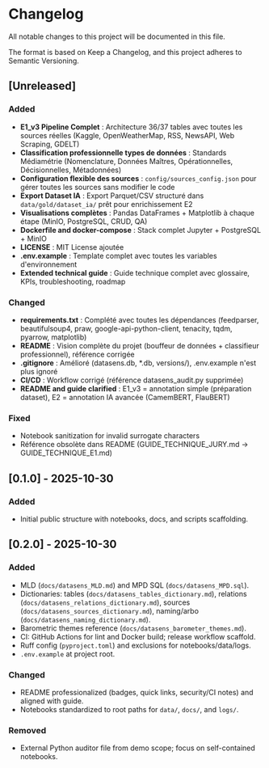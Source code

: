 # Changelog

All notable changes to this project will be documented in this file.

The format is based on Keep a Changelog, and this project adheres to Semantic Versioning.

## [Unreleased]
### Added
- **E1_v3 Pipeline Complet** : Architecture 36/37 tables avec toutes les sources réelles (Kaggle, OpenWeatherMap, RSS, NewsAPI, Web Scraping, GDELT)
- **Classification professionnelle types de données** : Standards Médiamétrie (Nomenclature, Données Maîtres, Opérationnelles, Décisionnelles, Métadonnées)
- **Configuration flexible des sources** : `config/sources_config.json` pour gérer toutes les sources sans modifier le code
- **Export Dataset IA** : Export Parquet/CSV structuré dans `data/gold/dataset_ia/` prêt pour enrichissement E2
- **Visualisations complètes** : Pandas DataFrames + Matplotlib à chaque étape (MinIO, PostgreSQL, CRUD, QA)
- **Dockerfile and docker-compose** : Stack complet Jupyter + PostgreSQL + MinIO
- **LICENSE** : MIT License ajoutée
- **.env.example** : Template complet avec toutes les variables d'environnement
- **Extended technical guide** : Guide technique complet avec glossaire, KPIs, troubleshooting, roadmap

### Changed
- **requirements.txt** : Complété avec toutes les dépendances (feedparser, beautifulsoup4, praw, google-api-python-client, tenacity, tqdm, pyarrow, matplotlib)
- **README** : Vision complète du projet (bouffeur de données + classifieur professionnel), référence corrigée
- **.gitignore** : Amélioré (datasens.db, *.db, versions/), .env.example n'est plus ignoré
- **CI/CD** : Workflow corrigé (référence datasens_audit.py supprimée)
- **README and guide clarified** : E1_v3 = annotation simple (préparation dataset), E2 = annotation IA avancée (CamemBERT, FlauBERT)

### Fixed
- Notebook sanitization for invalid surrogate characters
- Référence obsolète dans README (GUIDE_TECHNIQUE_JURY.md → GUIDE_TECHNIQUE_E1.md)

## [0.1.0] - 2025-10-30
### Added
- Initial public structure with notebooks, docs, and scripts scaffolding.

## [0.2.0] - 2025-10-30
### Added
- MLD (`docs/datasens_MLD.md`) and MPD SQL (`docs/datasens_MPD.sql`).
- Dictionaries: tables (`docs/datasens_tables_dictionary.md`), relations (`docs/datasens_relations_dictionary.md`), sources (`docs/datasens_sources_dictionary.md`), naming/arbo (`docs/datasens_naming_dictionary.md`).
- Barometric themes reference (`docs/datasens_barometer_themes.md`).
- CI: GitHub Actions for lint and Docker build; release workflow scaffold.
- Ruff config (`pyproject.toml`) and exclusions for notebooks/data/logs.
- `.env.example` at project root.

### Changed
- README professionalized (badges, quick links, security/CI notes) and aligned with guide.
- Notebooks standardized to root paths for `data/`, `docs/`, and `logs/`.

### Removed
- External Python auditor file from demo scope; focus on self-contained notebooks.


